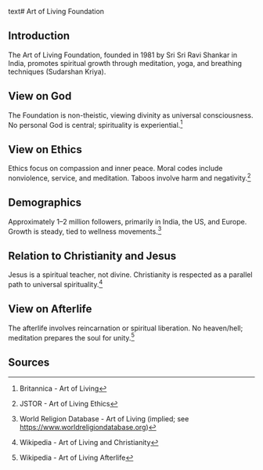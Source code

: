 text# Art of Living Foundation
## Introduction
The Art of Living Foundation, founded in 1981 by Sri Sri Ravi Shankar in India, promotes spiritual growth through meditation, yoga, and breathing techniques (Sudarshan Kriya).
## View on God
The Foundation is non-theistic, viewing divinity as universal consciousness. No personal God is central; spirituality is experiential.[^16]
## View on Ethics
Ethics focus on compassion and inner peace. Moral codes include nonviolence, service, and meditation. Taboos involve harm and negativity.[^17]
## Demographics
Approximately 1–2 million followers, primarily in India, the US, and Europe. Growth is steady, tied to wellness movements.[^18]
## Relation to Christianity and Jesus
Jesus is a spiritual teacher, not divine. Christianity is respected as a parallel path to universal spirituality.[^19]
## View on Afterlife
The afterlife involves reincarnation or spiritual liberation. No heaven/hell; meditation prepares the soul for unity.[^20]
## Sources
[^16]: Britannica - Art of Living[](https://www.britannica.com/topic/Art-of-Living-Foundation)
[^17]: JSTOR - Art of Living Ethics[](https://www.jstor.org/stable/3260778)
[^18]: World Religion Database - Art of Living (implied; see https://www.worldreligiondatabase.org)
[^19]: Wikipedia - Art of Living and Christianity[](https://en.wikipedia.org/wiki/Art_of_Living_Foundation#Christianity)
[^20]: Wikipedia - Art of Living Afterlife[](https://en.wikipedia.org/wiki/Art_of_Living_Foundation#Afterlife)

